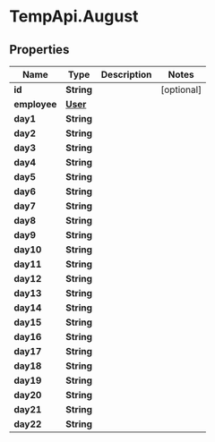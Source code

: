 # TempApi.August

## Properties

Name | Type | Description | Notes
------------ | ------------- | ------------- | -------------
**id** | **String** |  | [optional] 
**employee** | [**User**](User.md) |  | 
**day1** | **String** |  | 
**day2** | **String** |  | 
**day3** | **String** |  | 
**day4** | **String** |  | 
**day5** | **String** |  | 
**day6** | **String** |  | 
**day7** | **String** |  | 
**day8** | **String** |  | 
**day9** | **String** |  | 
**day10** | **String** |  | 
**day11** | **String** |  | 
**day12** | **String** |  | 
**day13** | **String** |  | 
**day14** | **String** |  | 
**day15** | **String** |  | 
**day16** | **String** |  | 
**day17** | **String** |  | 
**day18** | **String** |  | 
**day19** | **String** |  | 
**day20** | **String** |  | 
**day21** | **String** |  | 
**day22** | **String** |  | 


